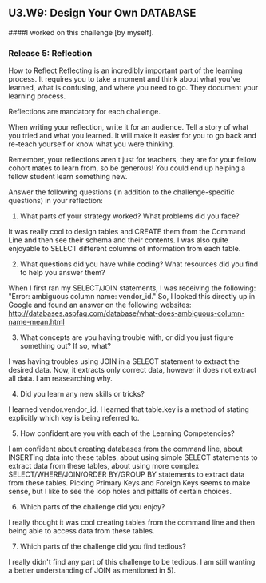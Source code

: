 ## U3.W9: Design Your Own DATABASE 

####I worked on this challenge [by myself].


### Release 5: Reflection

How to Reflect
Reflecting is an incredibly important part of the learning process. It requires you to take a moment and think about what you've learned, what is confusing, and where you need to go. They document your learning process.

Reflections are mandatory for each challenge.

When writing your reflection, write it for an audience. Tell a story of what you tried and what you learned. It will make it easier for you to go back and re-teach yourself or know what you were thinking.

Remember, your reflections aren't just for teachers, they are for your fellow cohort mates to learn from, so be generous! You could end up helping a fellow student learn something new.

Answer the following questions (in addition to the challenge-specific questions) in your reflection:

1)  What parts of your strategy worked? What problems did you face?

It was really cool to design tables and CREATE them from the Command Line and then see their schema and their contents.  I was also quite enjoyable to SELECT different columns of information from each table.      

2)  What questions did you have while coding? What resources did you find to help you answer them?

When I first ran my SELECT/JOIN statements, I was receiving the following: "Error: ambiguous column name: vendor_id."  So, I looked this directly up in Google and found an answer on the following websites:  http://databases.aspfaq.com/database/what-does-ambiguous-column-name-mean.html      

3)  What concepts are you having trouble with, or did you just figure something out? If so, what?

I was having troubles using JOIN in a SELECT statement to extract the desired data.  Now, it extracts only correct data, however it does not extract all data.  I am reasearching why.     

4)  Did you learn any new skills or tricks?

I learned vendor.vendor_id.  I learned that table.key is a method of stating explicitly which key is being referred to.   

5)  How confident are you with each of the Learning Competencies?

I am confident about creating databases from the command line, about INSERTing data into these tables, about using simple SELECT statements to extract data from these tables, about using more complex SELECT/WHERE/JOIN/ORDER BY/GROUP BY statements to extract data from these tables.  Picking Primary Keys and Foreign Keys seems to make sense, but I like to see the loop holes and pitfalls of certain choices.

6)  Which parts of the challenge did you enjoy?

I really thought it was cool creating tables from the command line and then being able to access data from these tables.       

7)  Which parts of the challenge did you find tedious?

I really didn't find any part of this challenge to be tedious.  I am still wanting a better understanding of JOIN as mentioned in 5).




